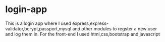 # login-app

This is a login app where I used express,express-validator,bcrypt,passport,mysql and other modules to regster a new user and log them in. For the front-end I used html,css,bootstrap and javascript

